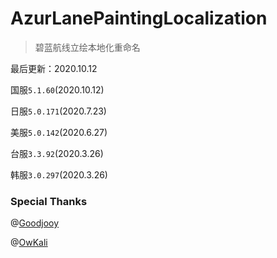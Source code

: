 # AzurLanePaintingLocalization

> 碧蓝航线立绘本地化重命名

最后更新：2020.10.12

国服`5.1.60`(2020.10.12)

日服`5.0.171`(2020.7.23)

美服`5.0.142`(2020.6.27)

台服`3.3.92`(2020.3.26)

韩服`3.0.297`(2020.3.26)





### Special Thanks

@[Goodjooy](https://github.com/Goodjooy)

@[OwKali](https://github.com/OwKali)